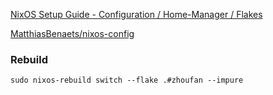 [NixOS Setup Guide - Configuration / Home-Manager / Flakes](https://www.youtube.com/watch?v=AGVXJ-TIv3Y)

[MatthiasBenaets/nixos-config](https://github.com/MatthiasBenaets/nixos-config)


### Rebuild
```
sudo nixos-rebuild switch --flake .#zhoufan --impure
```